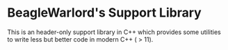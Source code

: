 # BeagleWarlord's Support Library

This is an header-only support library in C++ which provides some utilities
to write less but better code in modern C++ ( > 11).

